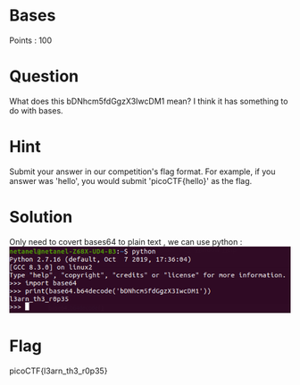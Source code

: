 # Bases

Points : 100

# Question
What does this bDNhcm5fdGgzX3IwcDM1 mean? I think it has something to do with bases.

# Hint 
Submit your answer in our competition's flag format. For example, if you answer was 'hello', you would submit 'picoCTF{hello}' as the flag.

# Solution
Only need to covert bases64 to plain text , we can use python :
![Screenshot](solution.png)

# Flag
picoCTF{l3arn_th3_r0p35}
